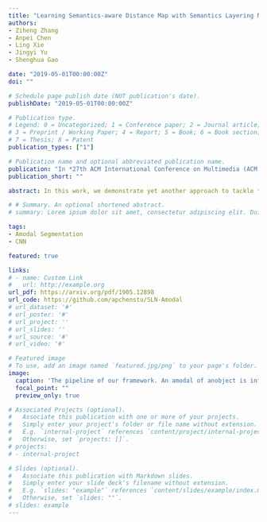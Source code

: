 ```yaml
---
title: "Learning Semantics-aware Distance Map with Semantics Layering Network for Amodal Instance Segmentation"
authors:
- Ziheng Zhang
- Anpei Chen
- Ling Xie
- Jingyi Yu
- Shenghua Gao

date: "2019-05-01T00:00:00Z"
doi: ""

# Schedule page publish date (NOT publication's date).
publishDate: "2019-05-01T00:00:00Z"

# Publication type.
# Legend: 0 = Uncategorized; 1 = Conference paper; 2 = Journal article;
# 3 = Preprint / Working Paper; 4 = Report; 5 = Book; 6 = Book section;
# 7 = Thesis; 8 = Patent
publication_types: ["1"]

# Publication name and optional abbreviated publication name.
publication: "In *27th ACM International Conference on Multimedia (ACM MM), 2019*"
publication_short: ""

abstract: In this work, we demonstrate yet another approach to tackle the amodal segmentation problem. Specifically, we first introduce a new representation, namely a semantics-aware distance map (sem-dist map), to serve as our target for amodal segmentation instead of the commonly used masks and heatmaps. The sem-dist map is a kind of level-set representation, of which the different regions of an object are placed into different levels on the map according to their visibility. It is a natural extension of masks and heatmaps, where modal, amodal segmentation, as well as depth order information, are all well-described. Then we also introduce a novel convolutional neural network (CNN) architecture, which we refer to as semantic layering network, to estimate sem-dist maps layer by layer, from the global-level to the instance-level, for all objects in an image. Extensive experiments on the COCOA and D2SA datasets have demonstrated that our framework can predict amodal segmentation, occlusion and depth order with state-of-the-art performance.

# # Summary. An optional shortened abstract.
# summary: Lorem ipsum dolor sit amet, consectetur adipiscing elit. Duis posuere tellus ac convallis placerat. Proin tincidunt magna sed ex sollicitudin condimentum.

tags:
- Amodal Segmentation
- CNN

featured: true

links:
# - name: Custom Link
#   url: http://example.org
url_pdf: https://arxiv.org/pdf/1905.12898
url_code: https://github.com/apchenstu/SLN-Amodal
# url_dataset: '#'
# url_poster: '#'
# url_project: ''
# url_slides: ''
# url_source: '#'
# url_video: '#'

# Featured image
# To use, add an image named `featured.jpg/png` to your page's folder. 
image:
  caption: 'The pipeline of our framework. An amodal of anobject is inferred layer by layer, from global layering mapsto instance layering maps and the final sem-dist maps in SLN.'
  focal_point: ""
  preview_only: true

# Associated Projects (optional).
#   Associate this publication with one or more of your projects.
#   Simply enter your project's folder or file name without extension.
#   E.g. `internal-project` references `content/project/internal-project/index.md`.
#   Otherwise, set `projects: []`.
# projects:
# - internal-project

# Slides (optional).
#   Associate this publication with Markdown slides.
#   Simply enter your slide deck's filename without extension.
#   E.g. `slides: "example"` references `content/slides/example/index.md`.
#   Otherwise, set `slides: ""`.
# slides: example
---
```


<!-- {{% alert note %}}
Click the *Slides* button above to demo Academic's Markdown slides feature.
{{% /alert %}}

Supplementary notes can be added here, including [code and math](https://sourcethemes.com/academic/docs/writing-markdown-latex/). -->
